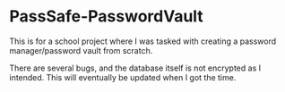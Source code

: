 # PassSafe-PasswordVault
This is for a school project where I was tasked with creating a password manager/password vault from scratch.

There are several bugs, and the database itself is not encrypted as I intended. This will eventually be updated when I got the time.

